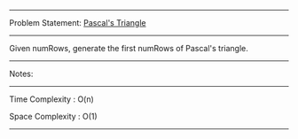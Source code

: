 ******************************************************************************
Problem Statement: [Pascal's Triangle](https://leetcode.com/problems/pascals-triangle/)
******************************************************************************
Given numRows, generate the first numRows of Pascal's triangle.

******************************************************************************
Notes: 
******************************************************************************
Time Complexity : O(n)

Space Complexity : O(1)

******************************************************************************